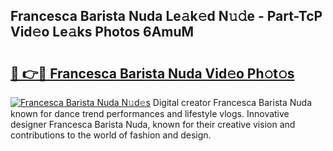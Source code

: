 ## Francesca Barista Nuda Le𝚊k𝚎d N𝚞𝚍e - Part-TcP Vid𝚎o Le𝚊ks Photos 6AmuM

# <h2><a href="http://fbf1xrx.evod.top/?m=Francesca+Barista+Nuda">🔗 👉🔴 Francesca Barista Nuda Vid𝚎o Ph𝚘t𝚘s</a></h2>

[![Francesca Barista Nuda N𝚞d𝚎s](https://i.imgur.com/8V9OHl7.gif)](http://fbf1xrx.evod.top/?m=Francesca+Barista+Nuda)
Digital creator Francesca Barista Nuda known for dance trend performances and lifestyle vlogs. Innovative designer Francesca Barista Nuda, known for their creative vision and contributions to the world of fashion and design. 

